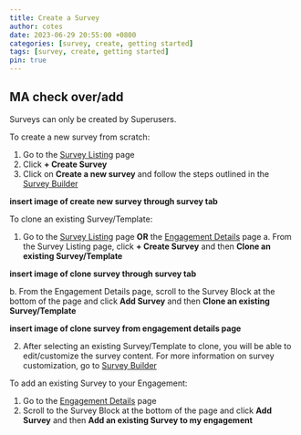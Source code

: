 ```yaml
---
title: Create a Survey
author: cotes
date: 2023-06-29 20:55:00 +0800
categories: [survey, create, getting started]
tags: [survey, create, getting started]
pin: true
---
```


## MA check over/add

Surveys can only be created by Superusers.  

To create a new survey from scratch:
1. Go to the [Survey Listing](/met-guide/posts/survey-listing/) page
2. Click **+ Create Survey**
3. Click on **Create a new survey** and follow the steps outlined in the [Survey Builder](/met-guide/posts/survey-builder/)

**insert image of create new survey through survey tab**  

To clone an existing Survey/Template:
1. Go to the [Survey Listing](/met-guide/posts/survey-listing/) page **OR** the [Engagement Details](/met-guide/posts/engagement-details/) page
  a. From the Survey Listing page, click **+ Create Survey** and then **Clone an existing Survey/Template**

  **insert image of clone survey through survey tab**  
  
  b. From the Engagement Details page, scroll to the Survey Block at the bottom of the page and click **Add Survey** and then **Clone an existing Survey/Template**

  **insert image of clone survey from engagement details page**

2. After selecting an existing Survey/Template to clone, you will be able to edit/customize the survey content. For more information on survey customization, go to [Survey Builder](/met-guide/posts/survey-builder/)

To add an existing Survey to your Engagement:
1. Go to the [Engagement Details](/met-guide/posts/engagement-details/) page
2. Scroll to the Survey Block at the bottom of the page and click **Add Survey** and then **Add an existing Survey to my engagement**
